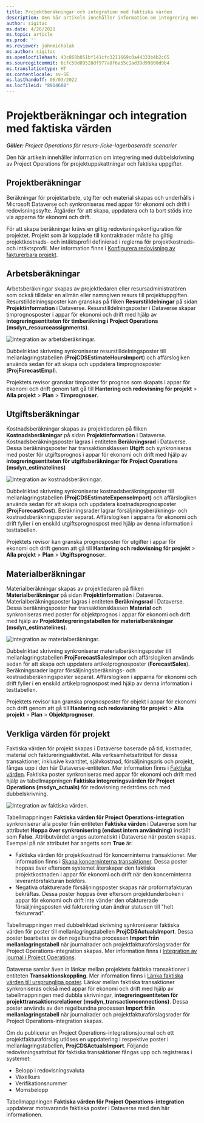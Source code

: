 ```yaml
---
title: Projektberäkningar och integration med faktiska värden
description: Den här artikeln innehåller information om integrering med dubbelskrivning av Project Operations för projektuppskattningar och faktiska uppgifter.
author: sigitac
ms.date: 4/26/2021
ms.topic: article
ms.prod: ''
ms.reviewer: johnmichalak
ms.author: sigitac
ms.openlocfilehash: 43c868b051bf141cfc3211669c0a44333b4b2c65
ms.sourcegitcommit: 6cfc50d89528df977a8f6a55c1ad39d99800d9b4
ms.translationtype: HT
ms.contentlocale: sv-SE
ms.lasthandoff: 06/03/2022
ms.locfileid: "8914608"
---
```

# <a name="project-estimates-and-actuals-integration"></a>Projektberäkningar och integration med faktiska värden

_**Gäller:** Project Operations för resurs-/icke-lagerbaserade scenarier_

Den här artikeln innehåller information om integrering med dubbelskrivning av Project Operations för projektuppskattningar och faktiska uppgifter.

## <a name="project-estimates"></a>Projektberäkningar

Beräkningar för projektarbete, utgifter och material skapas och underhålls i Microsoft Dataverse och synkroniseras med appar för ekonomi och drift i redovisningssyfte. Åtgärder för att skapa, uppdatera och ta bort stöds inte via apparna för ekonomi och drift.

För att skapa beräkningar krävs en giltig redovisningskonfiguration för projektet. Projekt som är kopplade till kontraktrader måste ha giltig projektkostnads- och intäktsprofil definierad i reglerna för projektkostnads- och intäktsprofil. Mer information finns i [Konfigurera redovisning av fakturerbara projekt](../project-accounting/configure-accounting-billable-projects.md#configure-project-cost-and-revenue-profile-rules).

## <a name="labor-estimates"></a>Arbetsberäkningar

Arbetsberäkningar skapas av projektledaren eller resursadministratören som också tilldelar en allmän eller namngiven resurs till projektuppgiften. Resurstilldelningsposter kan granskas på fliken **Resurstilldelningar** på sidan **Projektinformation** i Dataverse. Resurstilldelningsposter i Dataverse skapar timprognosposter i appar för ekonomi och drift med hjälp av **integreringsentiteten för timberäkning i Project Operations (msdyn\_resourceassignments)**.

   ![Integration av arbetsberäkningar.](./Media/DW4LaborEstimates.png)

Dubbelriktad skrivning synkroniserar resurstilldelningsposter till mellanlagringstabellen (**ProjCDSEstimateHoursImport**) och affärslogiken används sedan för att skapa och uppdatera timprognosposter (**ProjForecastEmpl**).

Projektets revisor granskar timposter för prognos som skapats i appar för ekonomi och drift genom tatt gå till **Hantering och redovisning för projekt** > **Alla projekt** > **Plan** > **Timprognoser**.

## <a name="expense-estimates"></a>Utgiftsberäkningar

Kostnadsberäkningar skapas av projektledaren på fliken **Kostnadsberäkningar** på sidan **Projektinformation** i Dataverse. Kostnadsberäkningsposter lagras i entiteten **Beräkningsrad** i Dataverse. Dessa beräkningsposter har transaktionsklassen **Utgift** och synkroniseras med poster för utgiftsprognos i appar för ekonomi och drift med hjälp av **integreringsentiteten för utgiftsberäkningar för Project Operations (msdyn\_estimatelines)**

   ![Integration av kostnadsberäkningar.](./Media/DW4ExpenseEstimates.png)

Dubbelriktad skrivning synkroniserar kostnadsberäkningsposter till mellanlagringstabellen **(ProjCDSEstimateExpenseImport)** och affärslogiken används sedan för att skapa och uppdatera kostnadsprognosposter (**ProjForecastCost**). Beräkningsrader lagrar försäljningsberäknings- och kostnadsberäkningsposter separat. Affärslogiken i apparna för ekonomi och drift fyller i en enskild utgiftsprognospost med hjälp av denna information i testtabellen.

Projektets revisor kan granska prognosposter för utgifter i appar för ekonomi och drift genom att gå till **Hantering och redovisning för projekt** > **Alla projekt** > **Plan** > **Utgiftsprognoser**.

## <a name="material-estimates"></a>Materialberäkningar

Materialberäkningar skapas av projektledaren på fliken **Materialberäkningar** på sidan **Projektinformation** i Dataverse. Materialberäkningsposter lagras i entiteten **Beräkningsrad** i Dataverse. Dessa beräkningsposter har transaktionsklassen **Material** och synkroniseras med poster för objektprognos i appar för ekonomi och drift med hjälp av **Projektintegreringstabellen för materialberäkningar (msdyn\_estimatelines)**.

   ![Integration av materialberäkningar.](./Media/DW4MaterialEstimates.png)

Dubbelriktad skrivning synkroniserar materialberäkningsposter till mellanlagringstabellen **ProjForecastSalesImpor** och affärslogiken används sedan för att skapa och uppdatera artikelprognosposter (**ForecastSales**). Beräkningsrader lagrar försäljningsberäknings- och kostnadsberäkningsposter separat. Affärslogiken i apparna för ekonomi och drift fyller i en enskild artikelprognospost med hjälp av denna information i testtabellen.

Projektets revisor kan granska prognosposter för objekt i appar för ekonomi och drift genom att gå till **Hantering och redovisning för projekt** > **Alla projekt** > **Plan** > **Objektprognoser**.

## <a name="project-actuals"></a>Verkliga värden för projekt

Faktiska värden för projekt skapas i Dataverse baserade på tid, kostnader, material och faktureringsaktivitet. Alla verksamhetsattribut för dessa transaktioner, inklusive kvantitet, självkostnad, försäljningspris och projekt, fångas upp i den här Dataverse-entiteten. Mer information finns i [Faktiska värden](../actuals/actuals-overview.md). Faktiska poster synkroniseras med appar för ekonomi och drift med hjälp av tabellmappningen **Faktiska integreringsvärden för Project Operations (msdyn\_actuals)** för redovisning nedströms och med dubbelskrivning.

   ![Integration av faktiska värden.](./Media/DW4Actuals.png)

Tabellmappningen **Faktiska värden för Project Operations-integration** synkroniserar alla poster från entiteten **Faktiska värden** i Dataverse som har attributet **Hoppa över synkronisering (endast intern användning)** inställt som **False**. Attributvärdet anges automatiskt i Dataverse när posten skapas. Exempel på när attributet har angetts som **True** är:

  - Faktiska värden för projektkostnad för koncerninterna transaktioner. Mer information finns i [Skapa koncerninterna transaktioner](../project-accounting/create-intercompany-transactions.md). Dessa poster hoppas över eftersom systemet återskapar den faktiska projektkostnaden i appar för ekonomi och drift när den koncerninterna leverantörsfakturan bokförs.
  - Negativa ofakturerade försäljningsposter skapas när proformafakturan bekräftas. Dessa poster hoppas över eftersom projektunderboken i appar för ekonomi och drift inte vänder den ofakturerade försäljningsposten vid fakturering utan ändrar statusen till "helt fakturerad".

Tabellmappningen med dubbelriktad skrivning synkroniserar faktiska värden för poster till mellanlagringstabellen **ProjCDSActualsImport**. Dessa poster bearbetas av den regelbundna processen **Import från mellanlagringstabell** när journalrader och projektfakturaförslagsrader för Project Operations-integration skapas. Mer information finns i [Integration av journal i Project Operations](../project-accounting/project-operations-integration-journal.md).

Dataverse samlar även in länkar mellan projektets faktiska transaktioner i entiteten **Transaktionskoppling**. Mer information finns i [Länka faktiska värden till ursprungliga poster](../actuals/linkingactuals.md). Länkar mellan faktiska transaktioner synkroniseras också med appar för ekonomi och drift med hjälp av tabellmappningen med dubbla skrivningar, **integreringsentiteten för projekttransaktionsrelationer (msdyn\_transactionconnections)**. Dessa poster används av den regelbundna processen **Import från mellanlagringstabell** när journalrader och projektfakturaförslagsrader för Project Operations-integration skapas.

Om du publicerar en Project Operations-integrationsjournal och ett projektfakturaförslag utlöses en uppdatering i respektive poster i mellanlagringstabellen, **ProjCDSActualsImport**. Följande redovisningsattribut för faktiska transaktioner fångas upp och registreras i systemet:

- Belopp i redovisningsvaluta
- Växelkurs
- Verifikationsnummer
- Momsbelopp

Tabellmappningen **Faktiska värden för Project Operations-integration** uppdaterar motsvarande faktiska poster i Dataverse med den här informationen.
